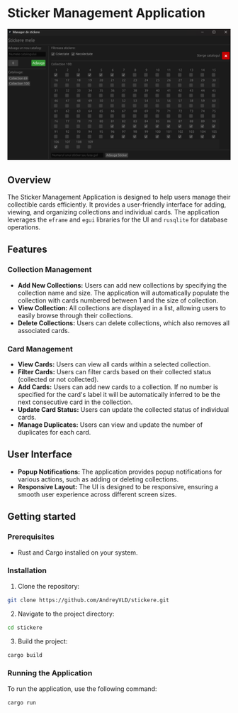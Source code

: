 # Sticker Management Application

![img.png](img.png)

## Overview

The Sticker Management Application is designed to help users manage their collectible cards efficiently.
It provides a user-friendly interface for adding, viewing, and organizing collections and individual cards.
The application leverages the `eframe` and `egui` libraries for the UI and `rusqlite` for database operations.

## Features

### Collection Management

- **Add New Collections:** Users can add new collections by specifying the collection name and size.
  The application will automatically populate the collection with cards numbered between 1 and the size of collection.
- **View Collection:** All collections are displayed in a list, allowing users to easily browse through their
  collections.
- **Delete Collections:** Users can delete collections, which also removes all associated cards.

### Card Management

- **View Cards:** Users can view all cards within a selected collection.
- **Filter Cards:** Users can filter cards based on their collected status (collected or not collected).
- **Add Cards:** Users can add new cards to a collection. If no number is specified for the card's label it will be
  automatically inferred to be the next consecutive card in the collection.
- **Update Card Status:** Users can update the collected status of individual cards.
- **Manage Duplicates:** Users can view and update the number of duplicates for each card.

## User Interface

- **Popup Notifications:** The application provides popup notifications for various actions, such as adding or deleting
  collections.
- **Responsive Layout:** The UI is designed to be responsive, ensuring a smooth user experience across different screen
  sizes.

## Getting started

### Prerequisites

- Rust and Cargo installed on your system.

### Installation

1. Clone the repository:

```bash
git clone https://github.com/AndreyVLD/stickere.git
```

2. Navigate to the project directory:

```bash
cd stickere
```

3. Build the project:

```bash
cargo build
```

### Running the Application

To run the application, use the following command:

```bash
cargo run 
```
